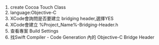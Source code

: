 
1. create Cocoa Touch Class
2. language:Objective-C
3. XCode會詢問是否要建立 bridging header,選擇YES
4. XCode會建立 %Project_Name%-Bridging-Header.h
5. 查看專案 Build Settings
6. 找Swift Compiler - Code Generation 內的 Objective-C Bridge Header
